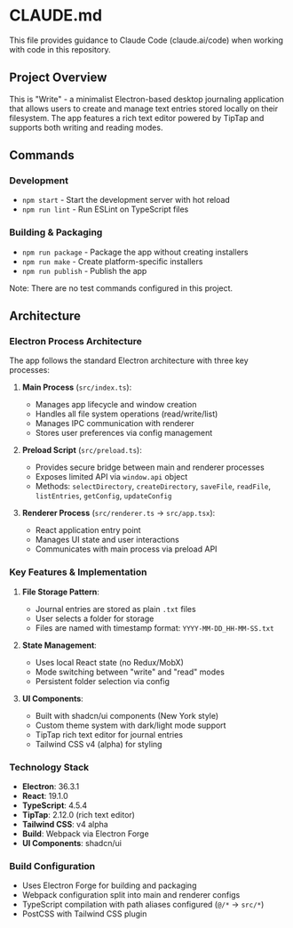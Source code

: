 # CLAUDE.md

This file provides guidance to Claude Code (claude.ai/code) when working with code in this repository.

## Project Overview

This is "Write" - a minimalist Electron-based desktop journaling application that allows users to create and manage text entries stored locally on their filesystem. The app features a rich text editor powered by TipTap and supports both writing and reading modes.

## Commands

### Development

- `npm start` - Start the development server with hot reload
- `npm run lint` - Run ESLint on TypeScript files

### Building & Packaging

- `npm run package` - Package the app without creating installers
- `npm run make` - Create platform-specific installers
- `npm run publish` - Publish the app

Note: There are no test commands configured in this project.

## Architecture

### Electron Process Architecture

The app follows the standard Electron architecture with three key processes:

1. **Main Process** (`src/index.ts`):

   - Manages app lifecycle and window creation
   - Handles all file system operations (read/write/list)
   - Manages IPC communication with renderer
   - Stores user preferences via config management

2. **Preload Script** (`src/preload.ts`):

   - Provides secure bridge between main and renderer processes
   - Exposes limited API via `window.api` object
   - Methods: `selectDirectory`, `createDirectory`, `saveFile`, `readFile`, `listEntries`, `getConfig`, `updateConfig`

3. **Renderer Process** (`src/renderer.ts` → `src/app.tsx`):
   - React application entry point
   - Manages UI state and user interactions
   - Communicates with main process via preload API

### Key Features & Implementation

1. **File Storage Pattern**:

   - Journal entries are stored as plain `.txt` files
   - User selects a folder for storage
   - Files are named with timestamp format: `YYYY-MM-DD_HH-MM-SS.txt`

2. **State Management**:

   - Uses local React state (no Redux/MobX)
   - Mode switching between "write" and "read" modes
   - Persistent folder selection via config

3. **UI Components**:
   - Built with shadcn/ui components (New York style)
   - Custom theme system with dark/light mode support
   - TipTap rich text editor for journal entries
   - Tailwind CSS v4 (alpha) for styling

### Technology Stack

- **Electron**: 36.3.1
- **React**: 19.1.0
- **TypeScript**: 4.5.4
- **TipTap**: 2.12.0 (rich text editor)
- **Tailwind CSS**: v4 alpha
- **Build**: Webpack via Electron Forge
- **UI Components**: shadcn/ui

### Build Configuration

- Uses Electron Forge for building and packaging
- Webpack configuration split into main and renderer configs
- TypeScript compilation with path aliases configured (`@/*` → `src/*`)
- PostCSS with Tailwind CSS plugin
